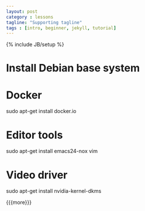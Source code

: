 ```yaml
---
layout: post
category : lessons
tagline: "Supporting tagline"
tags : [intro, beginner, jekyll, tutorial]
---
```

{% include JB/setup %}

Install Debian base system
==========================

Docker
======

sudo apt-get install docker.io

Editor tools
============

sudo apt-get install emacs24-nox vim

Video driver
============

sudo apt-get install nvidia-kernel-dkms

{{{more}}}

